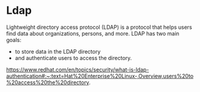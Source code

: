 # Ldap


Lightweight directory access protocol (LDAP) is a protocol that helps users find data about organizations, persons, and more. LDAP has two main goals: 
* to store data in the LDAP directory 
* and authenticate users to access the directory. 


https://www.redhat.com/en/topics/security/what-is-ldap-authentication#:~:text=Hat%20Enterprise%20Linux-,Overview,users%20to%20access%20the%20directory.

